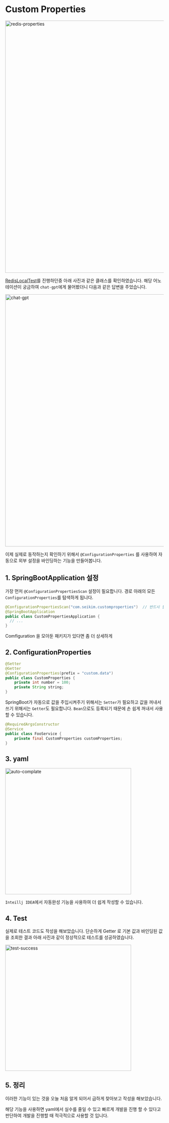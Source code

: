 # Custom Properties

<img width="800" alt="redis-properties" src="https://github.com/KIMSEI1124/backend_in_action/assets/74192619/4f1bf8d0-0f1c-468a-a2b7-c5ca46397093" />

[RedisLocalTest]()를 진행하던중 아래 사진과 같은 클래스를 확인하였습니다.
해당 어노테이션이 궁금하여 `chat-gpt`에게 물어봤더니 다음과 같은 답변을 주었습니다.

<img width="800" alt="chat-gpt" src="https://github.com/KIMSEI1124/backend_in_action/assets/74192619/544c65db-51e6-4373-a799-5430d876ea0b" />

이제 실제로 동작하는지 확인하기 위해서 `@ConfigurationProperties` 를 사용하여 자동으로 외부 설정을 바인딩하는 기능을 만들어봅니다.

## 1. SpringBootApplication 설정

가장 먼저 `@ConfigurationPropertiesScan` 설정이 필요합니다. 경로 아래의 모든 `ConfigurationProperties`를 탐색하게 됩니다.

```java
@ConfigurationPropertiesScan("com.seikim.customproperties")  // 반드시 필요
@SpringBootApplication
public class CustomPropertiesApplication {
  // ...
}
```

Comfiguration 을 모아둔 패키지가 있다면 좀 더 상세하게 

## 2. ConfigurationProperties

```java
@Setter
@Getter
@ConfigurationProperties(prefix = "custom.data")
public class CustomProperties {
    private int number = 100;
    private String string;
}
```

SpringBoot가 자동으로 값을 주입시켜주기 위해서는 `Setter`가 필요하고 값을 꺼내서 쓰기 위해서는 `Getter`도 필요합니다.
`Bean`으로도 등록되기 때문에 손 쉽게 꺼내서 사용할 수 있습니다.

```java
@RequiredArgsConstructor
@Service
public class FooService {
    private final CustomProperties customProperties;
}
```

## 3. yaml

<img width="400" alt="auto-complate" src="https://github.com/KIMSEI1124/backend_in_action/assets/74192619/6a5e376c-d8b1-4b98-b047-8eeb1c240d91" />

`Inteillj IDEA`에서 자동완성 기능을 사용하여 더 쉽게 작성할 수 있습니다.

## 4. Test

실제로 테스트 코드도 작성을 해보았습니다.
단순하게 Getter 로 기본 값과 바인딩된 값을 조회한 결과 아래 사진과 같이 정상적으로 테스트를 성공하였습니다.

<img width="400" alt="test-success" src="https://github.com/KIMSEI1124/backend_in_action/assets/74192619/576805c9-c10d-4851-9882-8cc9de1a134f" />

## 5. 정리

이러한 기능이 있는 것을 오늘 처음 알게 되어서 급하게 찾아보고 작성을 해보았습니다.

해당 기능을 사용하면 yaml에서 실수를 줄일 수 있고 빠르게 개발을 진행 할 수 있다고 판단하여 개발을 진행할 때 적극적으로 사용할 것 입니다.
